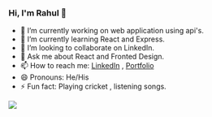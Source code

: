 ###    Hi, I'm Rahul 👋

- 🔭 I’m currently working on web application using api's.
- 🌱 I’m currently learning React and Express.
- 👯 I’m looking to collaborate on LinkedIn.
- 💬 Ask me about React and Fronted Design.
- 📫 How to reach me: [LinkedIn](https://www.linkedin.com/in/rahul-kumar-5002981b6/"Rahul") , [Portfolio](https://portfolio-e250f.web.app/"portfolio")
- 😄 Pronouns: He/His
- ⚡ Fun fact: Playing cricket , listening songs.

![](https://github-readme-stats.vercel.app/api?username=Rahul-icoder&&show_icons=true&title_color=ffffff&icon_color=bb2acf&text_color=daf7dc&bg_color=151515)
